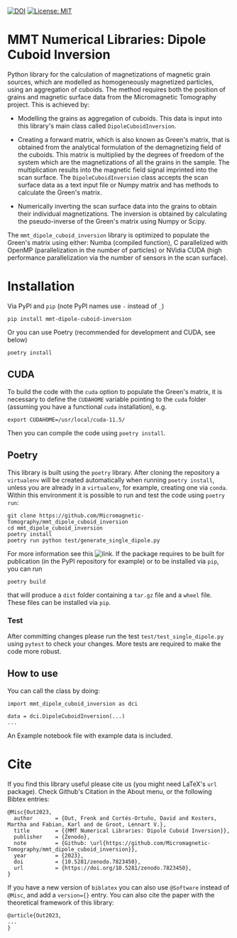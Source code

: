 [![DOI](https://zenodo.org/badge/DOI/10.5281/zenodo.XXXXXXX.svg)](https://doi.org/10.5281/zenodo.XXXXXXX)
[![License: MIT](https://img.shields.io/badge/License-MIT-yellow.svg)](LICENSE)

# MMT Numerical Libraries: Dipole Cuboid Inversion

Python library for the calculation of magnetizations of magnetic grain sources,
which are modelled as homogeneously magnetized particles, using an aggregation
of cuboids. The method requires both the position of grains and magnetic
surface data from the Micromagnetic Tomography project. This is achieved by:

- Modelling the grains as aggregation of cuboids. This data is input into this
  library's main class called `DipoleCuboidInversion`.

- Creating a forward matrix, which is also known as Green's matrix, that is
  obtained from the analytical formulation of the demagnetizing field of the
  cuboids. This matrix is multiplied by the degrees of freedom of the system
  which are the magnetizations of all the grains in the sample. The
  multiplication results into the magnetic field signal imprinted into the scan
  surface. The `DipoleCuboidInversion` class accepts the scan surface data as
  a text input file or Numpy matrix and has methods to calculate the Green's
  matrix.

- Numerically inverting the scan surface data into the grains to obtain their
  individual magnetizations. The inversion is obtained by calculating the
  pseudo-inverse of the Green's matrix using Numpy or Scipy.

The `mmt_dipole_cuboid_inversion` library is optimized to populate the Green's
matrix using either: Numba (compiled function), C parallelized with OpenMP
(parallelization in the number of particles) or NVidia CUDA (high performance
parallelization via the number of sensors in the scan surface).

# Installation

Via PyPI and `pip` (note PyPI names use `-` instead of `_`)

```console
pip install mmt-dipole-cuboid-inversion
```

Or you can use Poetry (recommended for development and CUDA, see below)

```console
poetry install
```

## CUDA

To build the code with the `cuda` option to populate the Green's matrix, it is
necessary to define the `CUDAHOME` variable pointing to the `cuda` folder
(assuming you have a functional `cuda` installation), e.g.

```console
export CUDAHOME=/usr/local/cuda-11.5/
```

Then you can compile the code using `poetry install`.

## Poetry

This library is built using the `poetry` library. After cloning the repository
a `virtualenv` will be created automatically when running `poetry install`,
unless you are already in a `virtualenv`, for example, creating one via
`conda`. Within this environment it is possible to run and test the code using
`poetry run`:

```
git clone https://github.com/Micromagnetic-Tomography/mmt_dipole_cuboid_inversion
cd mmt_dipole_cuboid_inversion
poetry install
poetry run python test/generate_single_dipole.py
```

For more information see this
![link](https://python-poetry.org/docs/managing-environments/). If the package
requires to be built for publication (in the PyPI repository for example) or to
be installed via `pip`, you can run

```console
poetry build
```

that will produce a `dist` folder containing a `tar.gz` file and a `wheel`
file. These files can be installed via `pip`. 

### Test

After committing changes please run the test `test/test_single_dipole.py` using
`pytest` to check your changes. More tests are required to make the code more
robust.

## How to use

You can call the class by doing:

```
import mmt_dipole_cuboid_inversion as dci

data = dci.DipoleCuboidInversion(...)
...
```

An Example notebook file with example data is included.

# Cite

If you find this library useful please cite us (you might need LaTeX's `url`
package). Check Github's Citation in the About menu, or the following Bibtex
entries:

    @Misc{Out2023,
      author       = {Out, Frenk and Cortés-Ortuño, David and Kosters, Martha and Fabian, Karl and de Groot, Lennart V.},
      title        = {{MMT Numerical Libraries: Dipole Cuboid Inversion}},
      publisher    = {Zenodo},
      note         = {Github: \url{https://github.com/Micromagnetic-Tomography/mmt_dipole_cuboid_inversion}},
      year         = {2023},
      doi          = {10.5281/zenodo.7823450},
      url          = {https://doi.org/10.5281/zenodo.7823450},
    }

If you have a new version of `biblatex` you can also use `@Software` instead of 
`@Misc`, and add a `version={}` entry. You can also cite the paper with the
theoretical framework of this library:

    @article{Out2023,
    ...
    }
